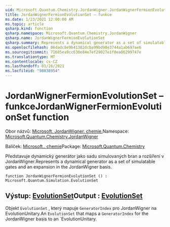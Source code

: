 ```yaml
---
uid: Microsoft.Quantum.Chemistry.JordanWigner.JordanWignerFermionEvolutionSet
title: JordanWignerFermionEvolutionSet – funkce
ms.date: 1/23/2021 12:00:00 AM
ms.topic: article
qsharp.kind: function
qsharp.namespace: Microsoft.Quantum.Chemistry.JordanWigner
qsharp.name: JordanWignerFermionEvolutionSet
qsharp.summary: Represents a dynamical generator as a set of simulatable gates and an expansion in the JordanWigner basis.
ms.openlocfilehash: 06dadc8e9b41302dcba99bd98e3744a1ab697ae6
ms.sourcegitcommit: 71605ea9cc630e84e7ef29027e1f0ea06299747e
ms.translationtype: MT
ms.contentlocale: cs-CZ
ms.lasthandoff: 01/26/2021
ms.locfileid: "98838954"
---
```

# <a name="jordanwignerfermionevolutionset-function"></a><span data-ttu-id="2d56e-102">JordanWignerFermionEvolutionSet – funkce</span><span class="sxs-lookup"><span data-stu-id="2d56e-102">JordanWignerFermionEvolutionSet function</span></span>

<span data-ttu-id="2d56e-103">Obor názvů: [Microsoft. JordanWigner. chemie.](xref:Microsoft.Quantum.Chemistry.JordanWigner)</span><span class="sxs-lookup"><span data-stu-id="2d56e-103">Namespace: [Microsoft.Quantum.Chemistry.JordanWigner](xref:Microsoft.Quantum.Chemistry.JordanWigner)</span></span>

<span data-ttu-id="2d56e-104">Balíček: [Microsoft.. chemie](https://nuget.org/packages/Microsoft.Quantum.Chemistry)</span><span class="sxs-lookup"><span data-stu-id="2d56e-104">Package: [Microsoft.Quantum.Chemistry](https://nuget.org/packages/Microsoft.Quantum.Chemistry)</span></span>


<span data-ttu-id="2d56e-105">Představuje dynamický generátor jako sadu simulovaných bran a rozšíření v JordanWigner.</span><span class="sxs-lookup"><span data-stu-id="2d56e-105">Represents a dynamical generator as a set of simulatable gates and an expansion in the JordanWigner basis.</span></span>

```qsharp
function JordanWignerFermionEvolutionSet () : Microsoft.Quantum.Simulation.EvolutionSet
```


## <a name="output--evolutionset"></a><span data-ttu-id="2d56e-106">Výstup: [EvolutionSet](xref:Microsoft.Quantum.Simulation.EvolutionSet)</span><span class="sxs-lookup"><span data-stu-id="2d56e-106">Output : [EvolutionSet](xref:Microsoft.Quantum.Simulation.EvolutionSet)</span></span>

<span data-ttu-id="2d56e-107">Objekt `EvolutionSet` , který mapuje `GeneratorIndex` pro JordanWigner na EvolutionUnitary.</span><span class="sxs-lookup"><span data-stu-id="2d56e-107">An `EvolutionSet` that maps a `GeneratorIndex` for the JordanWigner basis to an \`EvolutionUnitary.</span></span>